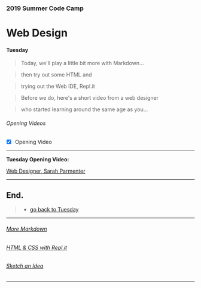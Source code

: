 ### 2019 Summer Code Camp
# Web Design

#### Tuesday

> Today, we'll play a little bit more with Markdown...

> then try out some HTML and

> trying out the Web IDE, Repl.it

> Before we do, here's a short video from a web designer

> who started learning around the same age as you...

###### Opening Videos
- [x] Opening Video

***

**Tuesday Opening Video:** 

[Web Designer, Sarah Parmenter](https://www.youtube.com/watch?v=kf5MF38XgqY)

***

## End.

> - [go back to Tuesday](tuesday.md)

***

###### [More Markdown](tuesday-replit.md)

###### [HTML & CSS with Repl.it](tuesday-intro-to-css.md)

###### [Sketch an Idea](tuesday-ideas.md)

***
